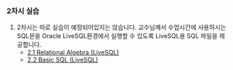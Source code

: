 ### 2차시 실습

1. 2차시는 따로 실습이 예정되어있지는 않습니다. 교수님께서 수업시간에 사용하시는 SQL문을 Oracle LiveSQL환경에서 실행할 수 있도록 LiveSQL용 SQL 파일을 제공합니다.
    - [2.1 Relational Algebra (LiveSQL)](<./2.1 relational algebra.md>)
    - [2.2 Basic SQL (LiveSQL)](<./2.2 basic sql.md>) 
